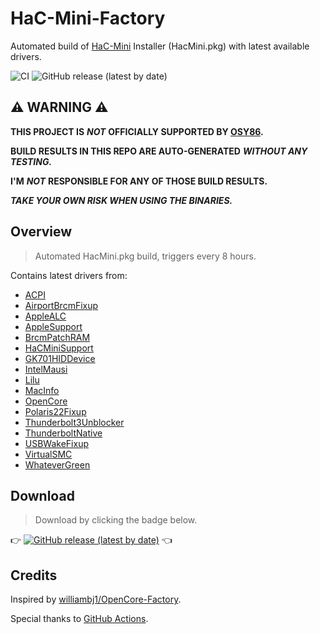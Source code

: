 # HaC-Mini-Factory

Automated build of [HaC-Mini](https://github.com/osy86/HaC-Mini) Installer (HacMini.pkg) with latest available drivers.

![CI](https://github.com/shian15810/HaC-Mini-Factory/workflows/CI/badge.svg)
![GitHub release (latest by date)](https://img.shields.io/github/v/release/shian15810/HaC-Mini-Factory)

## **⚠️ WARNING ⚠️**

**THIS PROJECT IS** **_NOT_** **OFFICIALLY SUPPORTED BY [OSY86](https://github.com/osy86).**

**BUILD RESULTS IN THIS REPO ARE AUTO-GENERATED** **_WITHOUT ANY TESTING._**

**I'M** **_NOT_** **RESPONSIBLE FOR ANY OF THOSE BUILD RESULTS.**

**_TAKE YOUR OWN RISK WHEN USING THE BINARIES._**

## Overview

> Automated HacMini.pkg build, triggers every 8 hours.

Contains latest drivers from:

- [ACPI](https://bitbucket.org/RehabMan/acpica)
- [AirportBrcmFixup](https://github.com/acidanthera/AirportBrcmFixup)
- [AppleALC](https://github.com/acidanthera/AppleALC)
- [AppleSupport](https://github.com/acidanthera/AppleSupportPkg)
- [BrcmPatchRAM](https://github.com/acidanthera/BrcmPatchRAM)
- [HaCMiniSupport](https://github.com/osy86/HaC-Mini)
- [GK701HIDDevice](https://github.com/osy86/GK701HIDDevice)
- [IntelMausi](https://github.com/acidanthera/IntelMausi)
- [Lilu](https://github.com/acidanthera/Lilu)
- [MacInfo](https://github.com/acidanthera/MacInfoPkg)
- [OpenCore](https://github.com/acidanthera/OpenCorePkg)
- [Polaris22Fixup](https://github.com/osy86/Polaris22Fixup)
- [Thunderbolt3Unblocker](https://github.com/rgov/Thunderbolt3Unblocker)
- [ThunderboltNative](https://github.com/osy86/ThunderboltPatcher)
- [USBWakeFixup](https://github.com/osy86/USBWakeFixup)
- [VirtualSMC](https://github.com/acidanthera/VirtualSMC)
- [WhateverGreen](https://github.com/acidanthera/WhateverGreen)

## Download

> Download by clicking the badge below.

👉 [![GitHub release (latest by date)](https://img.shields.io/github/v/release/shian15810/HaC-Mini-Factory)](https://github.com/shian15810/HaC-Mini-Factory/releases) 👈

## Credits

Inspired by [williambj1/OpenCore-Factory](https://github.com/williambj1/OpenCore-Factory).

Special thanks to [GitHub Actions](https://github.com/features/actions).
